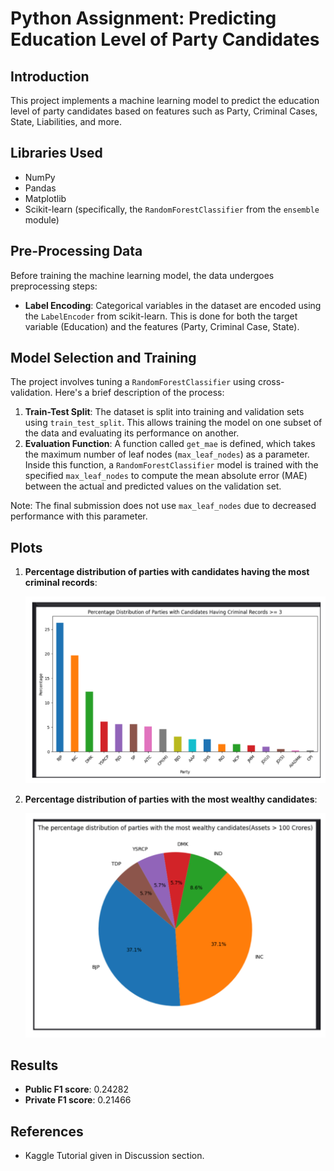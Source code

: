 # Python Assignment: Predicting Education Level of Party Candidates

## Introduction

This project implements a machine learning model to predict the education level of party candidates based on features such as Party, Criminal Cases, State, Liabilities, and more.

## Libraries Used
- NumPy
- Pandas
- Matplotlib
- Scikit-learn (specifically, the `RandomForestClassifier` from the `ensemble` module)

## Pre-Processing Data

Before training the machine learning model, the data undergoes preprocessing steps:

- **Label Encoding**: Categorical variables in the dataset are encoded using the `LabelEncoder` from scikit-learn. This is done for both the target variable (Education) and the features (Party, Criminal Case, State).

## Model Selection and Training

The project involves tuning a `RandomForestClassifier` using cross-validation. Here's a brief description of the process:

1. **Train-Test Split**: The dataset is split into training and validation sets using `train_test_split`. This allows training the model on one subset of the data and evaluating its performance on another.
2. **Evaluation Function**: A function called `get_mae` is defined, which takes the maximum number of leaf nodes (`max_leaf_nodes`) as a parameter. Inside this function, a `RandomForestClassifier` model is trained with the specified `max_leaf_nodes` to compute the mean absolute error (MAE) between the actual and predicted values on the validation set.

Note: The final submission does not use `max_leaf_nodes` due to decreased performance with this parameter.

## Plots

1. **Percentage distribution of parties with candidates having the most criminal records**:
   
    ![Criminal Records Distribution](criminal_records_distribution.png)

2. **Percentage distribution of parties with the most wealthy candidates**:
   
    ![Wealth Distribution](wealth_distribution.png)

## Results

- **Public F1 score**: 0.24282
- **Private F1 score**: 0.21466

## References

- Kaggle Tutorial given in Discussion section.
